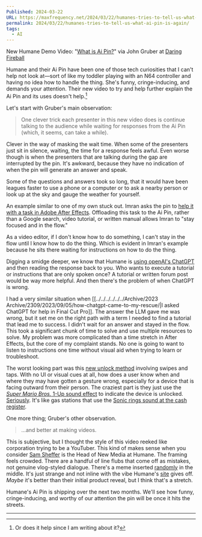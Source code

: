 ```yaml
---
Published: 2024-03-22
URL: https://maxfrequency.net/2024/03/22/humanes-tries-to-tell-us-what-ai-pin-is-again/
permalink: 2024/03/22/humanes-tries-to-tell-us-what-ai-pin-is-again/
tags:
  - AI
---
```

New Humane Demo Video: "[What is Ai Pin?](https://youtube.com/watch?v=1H4SNFtEzys)" via John Gruber at [Daring Fireball](https://daringfireball.net/linked/2024/03/22/new-humane-demo)

Humane and their Ai Pin have been one of those tech curiosities that I can't help not look at—sort of like my toddler playing with an N64 controller and having no idea how to handle the thing. She's funny, cringe-inducing, and demands your attention. Their new video to try and help further explain the Ai Pin and its uses doesn't help.[^1]

Let's start with Gruber's main observation:

> One clever trick each presenter in this new video does is continue talking to the audience while waiting for responses from the Ai Pin (which, it seems, can take a while).

Clever in the way of masking the wait time. When some of the  presenters just sit in silence, waiting, the time for a response feels awful. Even worse though is when the presenters that are talking during the gap are interrupted by the pin. It's awkward, because they have no indication of when the pin will generate an answer and speak. 

Some of the questions and answers took so long, that it would have been leagues faster to use a phone or a computer or to ask a nearby person or look up at the sky and gauge the weather for yourself.

An example similar to one of my own stuck out. Imran asks the pin to [help it with a task in Adobe After Effects](https://youtube.com/watch?v=1H4SNFtEzys&t=529). Offloading this task to the Ai Pin, rather than a Google search, video tutorial, or written manual allows Imran to "stay focused and in the flow."

As a video editor, if I don't know how to do something, I can't stay in the flow until I know how to do the thing. Which is evident in Imran's example because he sits there waiting for instructions on how to do the thing.

Digging a smidge deeper, we know that Humane is [using openAI's ChatGPT](https://www.theverge.com/2023/11/9/23953901/humane-ai-pin-launch-date-price-openai#) and then reading the response back to you. Who wants to execute a tutorial or instructions that are only spoken once? A tutorial or written forum post would be way more helpful. And then there's the problem of when ChatGPT is wrong.

I had a very similar situation when [[../../../../../../Archive/2023 Archive/2309/2023/09/05/how-chatgpt-came-to-my-rescue/|I asked ChatGPT for help in Final Cut Pro]]. The answer the LLM gave me was *wrong*, but it set me on the right path with a term I needed to find a tutorial that lead me to success. I didn't wait for an answer and stayed in the flow. This took a significant chunk of time to solve and use multiple resources to solve. My problem was more complicated than a time stretch in After Effects, but the core of my complaint stands. No one is going to want to listen to instructions one time without visual aid when trying to learn or troubleshoot.

The worst looking part was this [new unlock method](https://youtube.com/watch?v=1H4SNFtEzys&t=757) involving swipes and taps. With no UI or visual cues at all, how does a user know when and where they may have gotten a gesture wrong, especially for a device that is facing outward from their person. The craziest part is they just use the [*Super Mario Bros.* 1-Up sound effect](https://themushroomkingdom.net/media/smb/wav) to indicate the device is unlocked. [Seriously](https://youtube.com/watch?v=1H4SNFtEzys&t=766). It's like gas stations that use the [Sonic rings sound at the cash register](https://youtube.com/watch?v=VKa0U3CSTuA). 

One more thing; Gruber's other observation.

> ...and better at making videos. 

This is subjective, but I thought the style of this video reeked like corporation trying to be a YouTuber. This kind of makes sense when you consider [Sam Sheffer](https://www.youtube.com/c/samsheffer) is the Head of New Media at Humane. The framing feels crowded. There are a handful of line flubs that come off as mistakes, not genuine vlog-styled dialogue. There's a meme inserted [randomly](https://youtube.com/watch?v=1H4SNFtEzys&t=619) in the middle. It's just strange and not inline with the vibe Humane's [site](https://humane.com) gives off. *Maybe* it's better than their initial product reveal, but I think that's a stretch. 

Humane's Ai Pin is shipping over the next two months. We'll see how funny, cringe-inducing, and worthy of our attention the pin will be once it hits the streets. 

---
[^1]: Or does it help since I am writing about it?